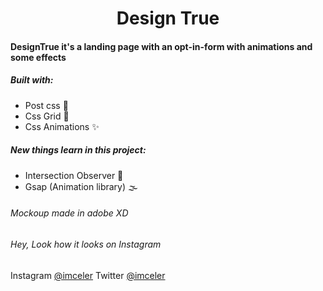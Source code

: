 <h1 style="text-align: center;">Design True</h1>
<h4>DesignTrue it's a landing page with an opt-in-form with animations and some effects</h4>
<h5>Built with: </h5>

- Post css 🔺
- Css Grid 💠
- Css Animations ✨

<h5>New things learn in this project:</h5>

- Intersection Observer 👀
- Gsap (Animation library) 🌫

<h6>Mockoup made in adobe XD</h6>

<h6>Hey, Look how it looks on Instagram</h6>
Instagram <a href='https://www.instagram.com/imceler/'>@imceler</a>
Twitter <a href='https://twitter.com/imceler'>@imceler</a>
</div>